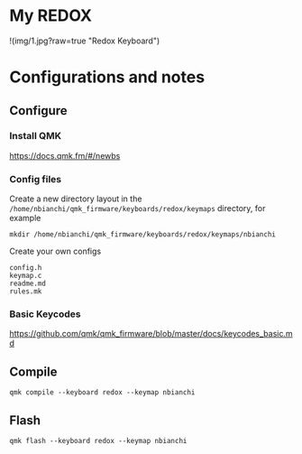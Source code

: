 # My REDOX
!(img/1.jpg?raw=true "Redox Keyboard")

# Configurations and notes

## Configure
### Install QMK 
https://docs.qmk.fm/#/newbs
### Config files
Create a new directory layout in the `/home/nbianchi/qmk_firmware/keyboards/redox/keymaps` directory, 
for example
```
mkdir /home/nbianchi/qmk_firmware/keyboards/redox/keymaps/nbianchi
```
Create your own configs
```
config.h
keymap.c
readme.md
rules.mk
```
### Basic Keycodes
https://github.com/qmk/qmk_firmware/blob/master/docs/keycodes_basic.md


## Compile 
```
qmk compile --keyboard redox --keymap nbianchi
```

## Flash
```
qmk flash --keyboard redox --keymap nbianchi
```
